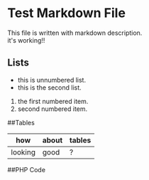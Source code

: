Test Markdown File
==================

This file is written with markdown description.  
it's working!!

## Lists

*   this is unnumbered list.
*   this is the second list.

1.  the first numbered item.
2.  second numbered item.

##Tables

how | about | tables|
----|-------|-------|
looking| good  | ?     |

##PHP Code

<?php echo 'PHP Code works inside markdown file.'; ?>